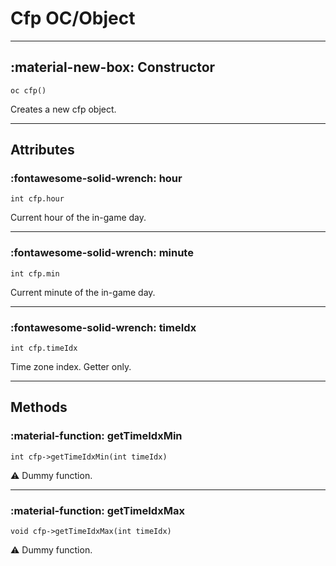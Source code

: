 # Cfp OC/Object

---

## :material-new-box: Constructor

`oc cfp()`

Creates a new cfp object.

---

## Attributes

### :fontawesome-solid-wrench: hour

`int cfp.hour`

Current hour of the in-game day.

---

### :fontawesome-solid-wrench: minute

`int cfp.min`

Current minute of the in-game day.

---

### :fontawesome-solid-wrench: timeIdx

`int cfp.timeIdx`

Time zone index. Getter only.

---

## Methods

### :material-function: getTimeIdxMin

`int cfp->getTimeIdxMin(int timeIdx)`

:warning: Dummy function.

---

### :material-function: getTimeIdxMax

`void cfp->getTimeIdxMax(int timeIdx)`

:warning: Dummy function.
